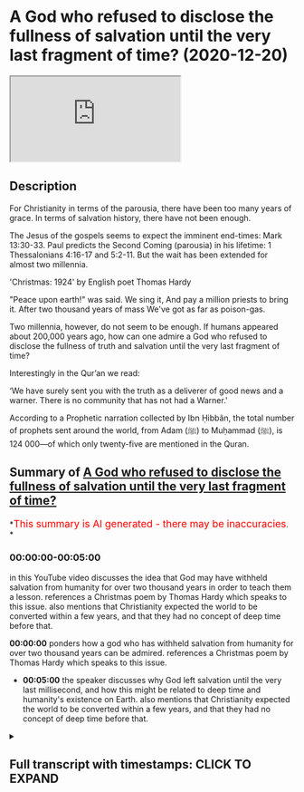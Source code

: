 # A God who refused to disclose the fullness of salvation until the very last fragment of time? (2020-12-20)

<iframe loading='lazy' allow='autoplay' src='https://www.youtube.com/embed/j5-OShW1_Zs'></iframe>

## Description

For Christianity in terms of the parousia, there have been too many years of grace. In terms of salvation history, there have not been enough.

The Jesus of the gospels seems to expect the imminent end-times: Mark 13:30-33. Paul predicts the Second Coming (parousia) in his lifetime: 1 Thessalonians 4:16-17 and 5:2-11. But the wait has been extended for almost two millennia.  

'Christmas: 1924' by English poet Thomas Hardy

"Peace upon earth!" was said. We sing it,
And pay a million priests to bring it.
After two thousand years of mass
We've got as far as poison-gas.

Two millennia, however, do not seem to be enough. If humans appeared about 200,000 years ago, how can one admire a God who refused to disclose the fullness of truth and salvation until the very last fragment of time?

Interestingly in the Qur’an we read:

‘We have surely sent you with the truth as a deliverer of good news and a warner. There is no community that has not had a Warner.'

According to a Prophetic narration collected by Ibn Ḥibbân, the total number of prophets sent around the world, from Adam (ﷺ) to Muḥammad (ﷺ), is 124 000—of which only twenty-five are mentioned in the Quran.

## Summary of [A God who refused to disclose the fullness of salvation until the very last fragment of time?](https://www.youtube.com/watch?v=j5-OShW1_Zs)

*<span style="color:red; font-size:125%">This summary is AI generated - there may be inaccuracies</span>. *

### <a onclick="modifyYTiframeseektime('0')">00:00:00-00:05:00</a>

in this YouTube video discusses the idea that God may have withheld salvation from humanity for over two thousand years in order to teach them a lesson. references a Christmas poem by Thomas Hardy which speaks to this issue. also mentions that Christianity expected the world to be converted within a few years, and that they had no concept of deep time before that.

**<a onclick="modifyYTiframeseektime('0')">00:00:00</a>** ponders how a god who has withheld salvation from humanity for over two thousand years can be admired. references a Christmas poem by Thomas Hardy which speaks to this issue.

* **<a onclick="modifyYTiframeseektime('300')">00:05:00</a>** the speaker discusses why God left salvation until the very last millisecond, and how this might be related to deep time and humanity's existence on Earth. also mentions that Christianity expected the world to be converted within a few years, and that they had no concept of deep time before that.

<details><summary><h2>Full transcript with timestamps: CLICK TO EXPAND</h2></summary>

<a onclick="modifyYTiframeseektime('1')">0:00:01</a> hello i've been pondering this  
<a onclick="modifyYTiframeseektime('3')">0:00:03</a> question how can one admire a god  
<a onclick="modifyYTiframeseektime('7')">0:00:07</a> who refused to disclose the fullness of  
<a onclick="modifyYTiframeseektime('10')">0:00:10</a> truth  
<a onclick="modifyYTiframeseektime('11')">0:00:11</a> and salvation until the very last  
<a onclick="modifyYTiframeseektime('15')">0:00:15</a> fragment of time now explain  
<a onclick="modifyYTiframeseektime('18')">0:00:18</a> what i mean by this in christianity for  
<a onclick="modifyYTiframeseektime('21')">0:00:21</a> christianity in terms of the parousia  
<a onclick="modifyYTiframeseektime('23')">0:00:23</a> that's the technical term uh some people  
<a onclick="modifyYTiframeseektime('26')">0:00:26</a> use for the second coming of jesus  
<a onclick="modifyYTiframeseektime('30')">0:00:30</a> for christianity there have been too  
<a onclick="modifyYTiframeseektime('32')">0:00:32</a> many years of grace  
<a onclick="modifyYTiframeseektime('35')">0:00:35</a> in terms of salvation history there have  
<a onclick="modifyYTiframeseektime('37')">0:00:37</a> not  
<a onclick="modifyYTiframeseektime('38')">0:00:38</a> been enough let me explain what i mean  
<a onclick="modifyYTiframeseektime('41')">0:00:41</a> jesus uh the jesus of the four gospels  
<a onclick="modifyYTiframeseektime('44')">0:00:44</a> in the new testament seems to expect the  
<a onclick="modifyYTiframeseektime('46')">0:00:46</a> imminent  
<a onclick="modifyYTiframeseektime('47')">0:00:47</a> end times so uh in  
<a onclick="modifyYTiframeseektime('50')">0:00:50</a> mark's gospel for example in chapter 13  
<a onclick="modifyYTiframeseektime('53')">0:00:53</a> verse 30 it reads  
<a onclick="modifyYTiframeseektime('55')">0:00:55</a> and this is about the destruction of the  
<a onclick="modifyYTiframeseektime('56')">0:00:56</a> temple the whole chapter's about the  
<a onclick="modifyYTiframeseektime('58')">0:00:58</a> the signs of the end the destruction of  
<a onclick="modifyYTiframeseektime('60')">0:01:00</a> the temple and the return of the son of  
<a onclick="modifyYTiframeseektime('62')">0:01:02</a> man  
<a onclick="modifyYTiframeseektime('63')">0:01:03</a> who comes in glory and great power  
<a onclick="modifyYTiframeseektime('67')">0:01:07</a> and then after this jesus says truly i  
<a onclick="modifyYTiframeseektime('69')">0:01:09</a> tell you  
<a onclick="modifyYTiframeseektime('70')">0:01:10</a> this generation the generation of people  
<a onclick="modifyYTiframeseektime('72')">0:01:12</a> then living  
<a onclick="modifyYTiframeseektime('73')">0:01:13</a> will not pass away until all these  
<a onclick="modifyYTiframeseektime('76')">0:01:16</a> things  
<a onclick="modifyYTiframeseektime('76')">0:01:16</a> have taken place heaven and earth will  
<a onclick="modifyYTiframeseektime('78')">0:01:18</a> pass away  
<a onclick="modifyYTiframeseektime('80')">0:01:20</a> but my words will not pass away but of  
<a onclick="modifyYTiframeseektime('83')">0:01:23</a> that day or hour no one knows  
<a onclick="modifyYTiframeseektime('85')">0:01:25</a> neither the angels in heaven nor the son  
<a onclick="modifyYTiframeseektime('88')">0:01:28</a> but only the father so the precise  
<a onclick="modifyYTiframeseektime('90')">0:01:30</a> timing is unknown  
<a onclick="modifyYTiframeseektime('92')">0:01:32</a> but this generation truly i tell you  
<a onclick="modifyYTiframeseektime('95')">0:01:35</a> will not pass away until the second  
<a onclick="modifyYTiframeseektime('98')">0:01:38</a> coming  
<a onclick="modifyYTiframeseektime('99')">0:01:39</a> uh occurs and that's uh imminence or  
<a onclick="modifyYTiframeseektime('101')">0:01:41</a> imminence means  
<a onclick="modifyYTiframeseektime('102')">0:01:42</a> and just to back up this uh reading uh  
<a onclick="modifyYTiframeseektime('106')">0:01:46</a> here is um a huge  
<a onclick="modifyYTiframeseektime('109')">0:01:49</a> copy of the oxford bible commentary uh  
<a onclick="modifyYTiframeseektime('112')">0:01:52</a> published by ox university press it's  
<a onclick="modifyYTiframeseektime('114')">0:01:54</a> one of the  
<a onclick="modifyYTiframeseektime('115')">0:01:55</a> the standard reference works uh for  
<a onclick="modifyYTiframeseektime('117')">0:01:57</a> academics and students  
<a onclick="modifyYTiframeseektime('119')">0:01:59</a> of the new testament and the whole bible  
<a onclick="modifyYTiframeseektime('121')">0:02:01</a> and if you look up the passage i've just  
<a onclick="modifyYTiframeseektime('123')">0:02:03</a> read  
<a onclick="modifyYTiframeseektime('124')">0:02:04</a> in here um it says i'll just quote one  
<a onclick="modifyYTiframeseektime('126')">0:02:06</a> sentence  
<a onclick="modifyYTiframeseektime('127')">0:02:07</a> the end will come within the lifetime of  
<a onclick="modifyYTiframeseektime('130')">0:02:10</a> the present generation  
<a onclick="modifyYTiframeseektime('132')">0:02:12</a> um it's just interpreting that so the  
<a onclick="modifyYTiframeseektime('134')">0:02:14</a> end will come the end of the world the  
<a onclick="modifyYTiframeseektime('136')">0:02:16</a> second coming will come within the  
<a onclick="modifyYTiframeseektime('137')">0:02:17</a> lifetime  
<a onclick="modifyYTiframeseektime('138')">0:02:18</a> of the present generation meaning the  
<a onclick="modifyYTiframeseektime('139')">0:02:19</a> generation of course  
<a onclick="modifyYTiframeseektime('141')">0:02:21</a> of those living at that time um  
<a onclick="modifyYTiframeseektime('145')">0:02:25</a> and it's not just the jesus of the  
<a onclick="modifyYTiframeseektime('147')">0:02:27</a> gospels who uh  
<a onclick="modifyYTiframeseektime('148')">0:02:28</a> speaks this way paul the apostle paul  
<a onclick="modifyYTiframeseektime('151')">0:02:31</a> predicts the second coming  
<a onclick="modifyYTiframeseektime('152')">0:02:32</a> the parousia in his lifetime as well  
<a onclick="modifyYTiframeseektime('156')">0:02:36</a> and uh if we look at the bible again to  
<a onclick="modifyYTiframeseektime('159')">0:02:39</a> a passage in his first letter to the  
<a onclick="modifyYTiframeseektime('163')">0:02:43</a> thessalonians  
<a onclick="modifyYTiframeseektime('164')">0:02:44</a> chapter 4 verse 16 um  
<a onclick="modifyYTiframeseektime('168')">0:02:48</a> in fact i'll read back to verse 13 but i  
<a onclick="modifyYTiframeseektime('170')">0:02:50</a> but we do not want you so he's writing  
<a onclick="modifyYTiframeseektime('172')">0:02:52</a> to the thessalonians there's a  
<a onclick="modifyYTiframeseektime('173')">0:02:53</a> a small group of gentile christians in  
<a onclick="modifyYTiframeseektime('176')">0:02:56</a> thessalonica in  
<a onclick="modifyYTiframeseektime('177')">0:02:57</a> what we call greece today and he said he  
<a onclick="modifyYTiframeseektime('180')">0:03:00</a> writes to them  
<a onclick="modifyYTiframeseektime('180')">0:03:00</a> saying but we do not want you to be  
<a onclick="modifyYTiframeseektime('183')">0:03:03</a> uninformed brothers and sisters about  
<a onclick="modifyYTiframeseektime('185')">0:03:05</a> those who have died  
<a onclick="modifyYTiframeseektime('186')">0:03:06</a> so that you may not grieve as others do  
<a onclick="modifyYTiframeseektime('189')">0:03:09</a> i have  
<a onclick="modifyYTiframeseektime('190')">0:03:10</a> no hope we who are alive  
<a onclick="modifyYTiframeseektime('194')">0:03:14</a> who are left until the coming of jesus  
<a onclick="modifyYTiframeseektime('196')">0:03:16</a> will by no means precede those  
<a onclick="modifyYTiframeseektime('198')">0:03:18</a> who have died for the lord himself with  
<a onclick="modifyYTiframeseektime('201')">0:03:21</a> a cry of command and with the arch  
<a onclick="modifyYTiframeseektime('203')">0:03:23</a> angels calling but the sound of god's  
<a onclick="modifyYTiframeseektime('205')">0:03:25</a> trumpet will descend from heaven  
<a onclick="modifyYTiframeseektime('207')">0:03:27</a> and the dead in christ will rise first  
<a onclick="modifyYTiframeseektime('211')">0:03:31</a> so uh we who are alive so we who are  
<a onclick="modifyYTiframeseektime('214')">0:03:34</a> left alive  
<a onclick="modifyYTiframeseektime('215')">0:03:35</a> uh so so no need to grieve even those  
<a onclick="modifyYTiframeseektime('217')">0:03:37</a> who will  
<a onclick="modifyYTiframeseektime('218')">0:03:38</a> you know pre-decease them uh when that  
<a onclick="modifyYTiframeseektime('221')">0:03:41</a> when the uh when the second coming  
<a onclick="modifyYTiframeseektime('223')">0:03:43</a> occurs uh we will all be raised uh  
<a onclick="modifyYTiframeseektime('226')">0:03:46</a> from the dead and the dead in christ  
<a onclick="modifyYTiframeseektime('228')">0:03:48</a> will rise  
<a onclick="modifyYTiframeseektime('229')">0:03:49</a> first so but clearly there's an  
<a onclick="modifyYTiframeseektime('232')">0:03:52</a> expectation there  
<a onclick="modifyYTiframeseektime('233')">0:03:53</a> that he will be alive at the second  
<a onclick="modifyYTiframeseektime('235')">0:03:55</a> coming that will happen in his  
<a onclick="modifyYTiframeseektime('237')">0:03:57</a> generation  
<a onclick="modifyYTiframeseektime('238')">0:03:58</a> and the following the following chapter  
<a onclick="modifyYTiframeseektime('240')">0:04:00</a> verse chapter 5 verse 211  
<a onclick="modifyYTiframeseektime('242')">0:04:02</a> also says the same thing  
<a onclick="modifyYTiframeseektime('246')">0:04:06</a> but the weight has been extended  
<a onclick="modifyYTiframeseektime('249')">0:04:09</a> for almost 2 000 years or over 2 000  
<a onclick="modifyYTiframeseektime('252')">0:04:12</a> years now  
<a onclick="modifyYTiframeseektime('253')">0:04:13</a> so as i said for christianity in terms  
<a onclick="modifyYTiframeseektime('255')">0:04:15</a> of the prusia  
<a onclick="modifyYTiframeseektime('256')">0:04:16</a> there have been too many years of grace  
<a onclick="modifyYTiframeseektime('258')">0:04:18</a> because it should have happened the end  
<a onclick="modifyYTiframeseektime('260')">0:04:20</a> already but in terms of salvation  
<a onclick="modifyYTiframeseektime('263')">0:04:23</a> history  
<a onclick="modifyYTiframeseektime('263')">0:04:23</a> there have not been enough years now if  
<a onclick="modifyYTiframeseektime('268')">0:04:28</a> humans  
<a onclick="modifyYTiframeseektime('269')">0:04:29</a> appeared as we are told by the most  
<a onclick="modifyYTiframeseektime('272')">0:04:32</a> recent science and i just checked this  
<a onclick="modifyYTiframeseektime('273')">0:04:33</a> out  
<a onclick="modifyYTiframeseektime('274')">0:04:34</a> if we humans appeared about 200 000  
<a onclick="modifyYTiframeseektime('276')">0:04:36</a> years ago  
<a onclick="modifyYTiframeseektime('278')">0:04:38</a> how can one admire a god who refused to  
<a onclick="modifyYTiframeseektime('280')">0:04:40</a> disclose the fullness of truth and  
<a onclick="modifyYTiframeseektime('283')">0:04:43</a> salvation  
<a onclick="modifyYTiframeseektime('284')">0:04:44</a> until the larry at the very last  
<a onclick="modifyYTiframeseektime('286')">0:04:46</a> fragment of time  
<a onclick="modifyYTiframeseektime('287')">0:04:47</a> i two thousand years ago  
<a onclick="modifyYTiframeseektime('290')">0:04:50</a> i mean it's much less than one percent  
<a onclick="modifyYTiframeseektime('293')">0:04:53</a> of recorded human history  
<a onclick="modifyYTiframeseektime('296')">0:04:56</a> i'm reminded of a christmas poem by  
<a onclick="modifyYTiframeseektime('298')">0:04:58</a> thomas hardy the great english poet  
<a onclick="modifyYTiframeseektime('300')">0:05:00</a> who wrote he lived during the first  
<a onclick="modifyYTiframeseektime('302')">0:05:02</a> world war survived it  
<a onclick="modifyYTiframeseektime('304')">0:05:04</a> and after the first world war he wrote  
<a onclick="modifyYTiframeseektime('308')">0:05:08</a> at christmas time peace upon earth was  
<a onclick="modifyYTiframeseektime('311')">0:05:11</a> said  
<a onclick="modifyYTiframeseektime('312')">0:05:12</a> we sing it and pay a million priests to  
<a onclick="modifyYTiframeseektime('315')">0:05:15</a> bring it  
<a onclick="modifyYTiframeseektime('316')">0:05:16</a> after 2 000 years of mass we've got as  
<a onclick="modifyYTiframeseektime('320')">0:05:20</a> far as  
<a onclick="modifyYTiframeseektime('321')">0:05:21</a> poison gas so you know we've had that  
<a onclick="modifyYTiframeseektime('325')">0:05:25</a> we've had this  
<a onclick="modifyYTiframeseektime('326')">0:05:26</a> salvation for 2000 years and we're still  
<a onclick="modifyYTiframeseektime('329')">0:05:29</a> guessing each other  
<a onclick="modifyYTiframeseektime('330')">0:05:30</a> on an industrial scale so two millennia  
<a onclick="modifyYTiframeseektime('333')">0:05:33</a> it  
<a onclick="modifyYTiframeseektime('334')">0:05:34</a> does not seem uh to be enough if we've  
<a onclick="modifyYTiframeseektime('337')">0:05:37</a> been around for over 200 000  
<a onclick="modifyYTiframeseektime('339')">0:05:39</a> years why did god leave this fullness of  
<a onclick="modifyYTiframeseektime('343')">0:05:43</a> of truth and salvation uh that they  
<a onclick="modifyYTiframeseektime('345')">0:05:45</a> claim  
<a onclick="modifyYTiframeseektime('346')">0:05:46</a> until the very last last millisecond  
<a onclick="modifyYTiframeseektime('349')">0:05:49</a> that is something uh that we there's not  
<a onclick="modifyYTiframeseektime('351')">0:05:51</a> been enough time we should have been  
<a onclick="modifyYTiframeseektime('353')">0:05:53</a> extended  
<a onclick="modifyYTiframeseektime('354')">0:05:54</a> backwards to 200 000 years  
<a onclick="modifyYTiframeseektime('358')">0:05:58</a> interestingly in the quran we read  
<a onclick="modifyYTiframeseektime('362')">0:06:02</a> we have surely sent you presumably  
<a onclick="modifyYTiframeseektime('364')">0:06:04</a> muhammad  
<a onclick="modifyYTiframeseektime('365')">0:06:05</a> with the truth as a deliverer of good  
<a onclick="modifyYTiframeseektime('367')">0:06:07</a> news and a warner  
<a onclick="modifyYTiframeseektime('369')">0:06:09</a> there is no community that was not that  
<a onclick="modifyYTiframeseektime('372')">0:06:12</a> has not  
<a onclick="modifyYTiframeseektime('373')">0:06:13</a> had a warner and that's the  
<a onclick="modifyYTiframeseektime('376')">0:06:16</a> uh the 35th chapter verse  
<a onclick="modifyYTiframeseektime('381')">0:06:21</a> 24 and there's a footnote in this  
<a onclick="modifyYTiframeseektime('384')">0:06:24</a> translation according to  
<a onclick="modifyYTiframeseektime('385')">0:06:25</a> a prophetic narration the total number  
<a onclick="modifyYTiframeseektime('388')">0:06:28</a> of prophets sent around the world  
<a onclick="modifyYTiframeseektime('390')">0:06:30</a> from adam to muhammad is 124 000  
<a onclick="modifyYTiframeseektime('394')">0:06:34</a> of which only 25 are mentioned in the  
<a onclick="modifyYTiframeseektime('398')">0:06:38</a> quran  
<a onclick="modifyYTiframeseektime('399')">0:06:39</a> so that's fascinating it seems  
<a onclick="modifyYTiframeseektime('402')">0:06:42</a> by accident design that that particular  
<a onclick="modifyYTiframeseektime('405')">0:06:45</a> understanding of salvation  
<a onclick="modifyYTiframeseektime('407')">0:06:47</a> can encompass what we now know from  
<a onclick="modifyYTiframeseektime('409')">0:06:49</a> science  
<a onclick="modifyYTiframeseektime('410')">0:06:50</a> to be the true age of humans humanity  
<a onclick="modifyYTiframeseektime('413')">0:06:53</a> having been around for  
<a onclick="modifyYTiframeseektime('415')">0:06:55</a> just under a quarter of a million years  
<a onclick="modifyYTiframeseektime('417')">0:06:57</a> um  
<a onclick="modifyYTiframeseektime('418')">0:06:58</a> and christianity expected in terms of  
<a onclick="modifyYTiframeseektime('421')">0:07:01</a> its foundation documents the world  
<a onclick="modifyYTiframeseektime('422')">0:07:02</a> and pretty much within a few years and  
<a onclick="modifyYTiframeseektime('425')">0:07:05</a> had no  
<a onclick="modifyYTiframeseektime('426')">0:07:06</a> concept of a deep time before that  
<a onclick="modifyYTiframeseektime('429')">0:07:09</a> uh so that that's uh that's what i was  
<a onclick="modifyYTiframeseektime('432')">0:07:12</a> thinking i don't know what uh  
<a onclick="modifyYTiframeseektime('434')">0:07:14</a> you think but um so time matters  
<a onclick="modifyYTiframeseektime('437')">0:07:17</a> at the end of the day  

</details>
